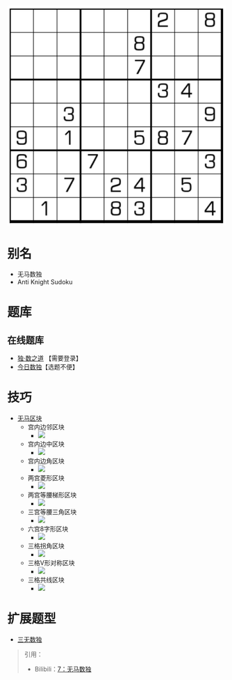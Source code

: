 ![](../../../../../images/sudoku/无马数独.png)

# 别名

- 无马数独
- Anti Knight Sudoku

# 题库

## 在线题库

- [独·数之道](http://www.sudokufans.org.cn/lx/game.index.php?type=wm) 【需要登录】
- [今日数独]【选题不便】

# 技巧

- [无马区块](https://www.bilibili.com/read/cv10105179)
    - 宫内边邻区块
        - ![](https://i0.hdslb.com/bfs/article/e95b2622a172a9610bdc0fcedb11c1ea9cb2d1b7.png@567w_567h_progressive.webp)
    - 宫内边中区块
        - ![](https://i0.hdslb.com/bfs/article/fedf94cdd8df600ae1a34454f1c00ff833875c4f.png@567w_567h_progressive.webp)
    - 宫内边角区块
        - ![](https://i0.hdslb.com/bfs/article/348ad0c3fe496165d219e1b0bc74854fcd7470a9.png@567w_567h_progressive.webp)
    - 两宫菱形区块
        - ![](https://i0.hdslb.com/bfs/article/ec63713eecc28c9d3ac22c9e252ab337a4615721.png@567w_567h_progressive.webp)
    - 两宫等腰梯形区块
        - ![](https://i0.hdslb.com/bfs/article/e4d11aad177d73a099b1d3bf04fb5ccfa5b0871f.png@567w_567h_progressive.webp)
    - 三宫等腰三角区块
        - ![](https://i0.hdslb.com/bfs/article/c023be0b0e05e7f41a309f14403652c5f5118b5e.png@567w_567h_progressive.webp)
    - 六宫8字形区块
        - ![](https://i0.hdslb.com/bfs/article/3effa2d40d59bbc119d84232067880ba4cea1b48.png@567w_567h_progressive.webp)
    - 三格拐角区块
        - ![](https://i0.hdslb.com/bfs/article/cd8c3c2f4c839da636468774d59dbe926d9b42c4.png@567w_567h_progressive.webp)
    - 三格V形对称区块
        - ![](https://i0.hdslb.com/bfs/article/7a5a5fea6fb451b056b0d7bfc1a82737df064ca1.png@567w_567h_progressive.webp)
    - 三格共线区块
        - ![](https://i0.hdslb.com/bfs/article/d5d51e5245fe6a8776a1c3925a87433628ee704f.png@567w_567h_progressive.webp)

# 扩展题型

- [三无数独](../三无数独.md)

> 引用：
> - Bilibili：[7：无马数独](https://www.bilibili.com/read/cv10105179)

[今日数独]: https://cn.sudoku.today/g-anti-knight-sudoku/

